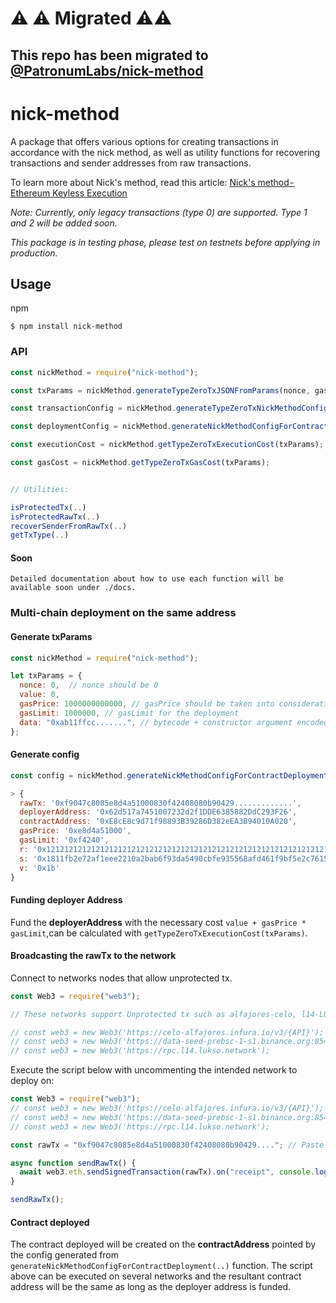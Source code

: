 # ⚠️ ⚠️ Migrated ⚠️⚠️

## This repo has been migrated to [@PatronumLabs/nick-method](https://github.com/Patronum-Labs/nick-method)

















# nick-method

A package that offers various options for creating transactions in accordance with the nick method, as well as utility functions for recovering transactions and sender addresses from raw transactions.

To learn more about Nick's method, read this article: [Nick's method - Ethereum Keyless Execution](https://medium.com/@yamenmerhi/nicks-method-ethereum-keyless-execution-168a6659479c)

_Note: Currently, only legacy transactions (type 0) are supported. Type 1 and 2 will be added soon._

_This package is in testing phase, please test on testnets before applying in production._

## Usage

npm

```shell script
$ npm install nick-method
```

### API

```js
const nickMethod = require("nick-method");

const txParams = nickMethod.generateTypeZeroTxJSONFromParams(nonce, gasPrice, gasLimit, value, data, optionalParameters);

const transactionConfig = nickMethod.generateTypeZeroTxNickMethodConfig(txParams);

const deploymentConfig = nickMethod.generateNickMethodConfigForContractDeployment(txParams);

const executionCost = nickMethod.getTypeZeroTxExecutionCost(txParams);

const gasCost = nickMethod.getTypeZeroTxGasCost(txParams);


// Utilities:

isProtectedTx(..)
isProtectedRawTx(..)
recoverSenderFromRawTx(..)
getTxType(..)

```

#### Soon
```
Detailed documentation about how to use each function will be available soon under ./docs.
```


### Multi-chain deployment on the same address

#### Generate txParams

```js
const nickMethod = require("nick-method");

let txParams = {
  nonce: 0,  // nonce should be 0
  value: 0,
  gasPrice: 1000000000000, // gasPrice should be taken into consideration for future 
  gasLimit: 1000000, // gasLimit for the deployment
  data: "0xab11ffcc.......", // bytecode + constructor argument encoded if present
};
```

#### Generate config

```js
const config = nickMethod.generateNickMethodConfigForContractDeployment(txParams);

> {
  rawTx: '0xf9047c8085e8d4a51000830f42408080b90429.............',
  deployerAddress: '0x62d517a7451007232d2f1DDE6385882DdC293F26',
  contractAddress: '0xE8cE8c9d71f98893B39286D382eEA3B94010A020',
  gasPrice: '0xe8d4a51000',
  gasLimit: '0xf4240',
  r: '0x1212121212121212121212121212121212121212121212121212121212121212',
  s: '0x1811fb2e72af1eee2210a2bab6f93da5490cbfe935568afd461f9bf5e2c76151',
  v: '0x1b'
}
```

#### Funding deployer Address

Fund the **deployerAddress** with the necessary cost `value + gasPrice * gasLimit`,can be calculated with `getTypeZeroTxExecutionCost(txParams)`.



#### Broadcasting the rawTx to the network

Connect to networks nodes that allow unprotected tx.

```js
const Web3 = require("web3");

// These networks support Unprotected tx such as alfajores-celo, l14-LUKSO, binance testnet.

// const web3 = new Web3('https://celo-alfajores.infura.io/v3/{API}');
// const web3 = new Web3('https://data-seed-prebsc-1-s1.binance.org:8545/');
// const web3 = new Web3('https://rpc.l14.lukso.network');
```

Execute the script below with uncommenting the intended network to deploy on:

```js
const Web3 = require("web3");
// const web3 = new Web3('https://celo-alfajores.infura.io/v3/{API}');
// const web3 = new Web3('https://data-seed-prebsc-1-s1.binance.org:8545/');
// const web3 = new Web3('https://rpc.l14.lukso.network');

const rawTx = "0xf9047c8085e8d4a51000830f42408080b90429...."; // Paste the full rawTx here

async function sendRawTx() {
  await web3.eth.sendSignedTransaction(rawTx).on("receipt", console.log);
}

sendRawTx();
```

#### Contract deployed

The contract deployed will be created on the **contractAddress** pointed by the config generated from `generateNickMethodConfigForContractDeployment(..)` function. The script above can be executed on several networks and the resultant contract address will be the same as long as the deployer address is funded.


